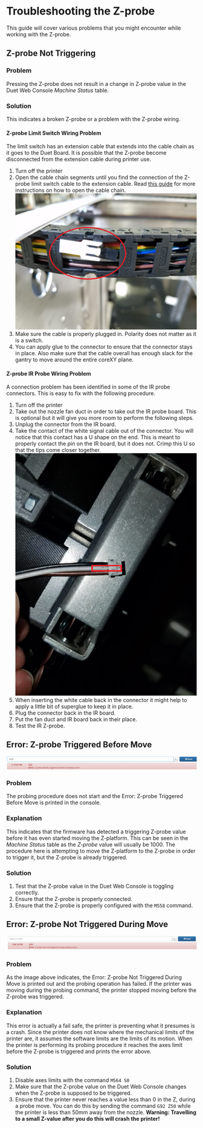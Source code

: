 # Troubleshooting the Z-probe

This guide will cover various problems that you might encounter while working with the Z-probe.

## Z-probe Not Triggering

### Problem

Pressing the Z-probe does not result in a change in Z-probe value in the Duet Web Console _Machine Status_ table.

### Solution

This indicates a broken Z-probe or a problem with the Z-probe wiring. 

#### Z-probe Limit Switch Wiring Problem

The limit switch has an extension cable that extends into the cable chain as it goes to the Duet Board. It is possible that the Z-probe become disconnected from the extension cable during printer use.

1. Turn off the printer
2. Open the cable chain segments until you find the connection of the Z-probe limit switch cable to the extension cable. Read [this guide](../electrical-guides/opening-the-cable-chain.md) for more instructions on how to open the cable chain.  ![](../.gitbook/assets/zprobeconnector%20%281%29.jpg) 
3. Make sure the cable is properly plugged in. Polarity does not matter as it is a switch.
4. You can apply glue to the connector to ensure that the connector stays in place. Also make sure that the cable overall has enough slack for the gantry to move around the entire coreXY plane.

#### Z-probe IR Probe Wiring Problem

A connection problem has been identified in some of the IR probe connectors. This is easy to fix with the following procedure.

1. Turn off the printer
2. Take out the nozzle fan duct in order to take out the IR probe board. This is optional but it will give you more room to perform the following steps.
3. Unplug the connector from the IR board.
4. Take the contact of the white signal cable out of the connector. You will notice that this contact has a U shape on the end. This is meant to properly contact the pin on the IR board, but it does not. Crimp this U so that the tips come closer together.  ![](../.gitbook/assets/z-probecable.jpg) 
5. When inserting the white cable back in the connector it might help to apply a little bit of superglue to keep it in place.
6. Plug the connector back in the IR board.
7. Put the fan duct and IR board back in their place.
8. Test the IR Z-probe.

## Error: Z-probe Triggered Before Move

![](../.gitbook/assets/errorzprobetriggeredbefore.png)

### Problem

The probing procedure does not start and the Error: Z-probe Triggered Before Move is  printed in the console.

### Explanation

This indicates that the firmware has detected a triggering Z-probe value before it has even started moving the Z-platform. This can be seen in the _Machine Status_ table as the _Z-probe_ value will usually be 1000. The procedure here is attempting to move the Z-platform to the Z-probe in order to trigger it, but the Z-probe is already triggered.

### Solution

1. Test that the Z-probe value in the Duet Web Console is toggling correctly.
2. Ensure that the Z-probe is properly connected.
3. Ensure that the Z-probe is properly configured with the `M558` command.

## Error: Z-probe Not Triggered During Move

![](../.gitbook/assets/errorzprobenottriggered.png)

### Problem

As the image above indicates, the Error: Z-probe Not Triggered During Move is printed out and the probing operation has failed. If the printer was moving during the probing command, the printer stopped moving before the Z-probe was triggered.

### Explanation

This error is actually a fail safe, the printer is preventing what it presumes is a crash. Since the printer does not know where the mechanical limits of the printer are, it assumes the software limits are the limits of its motion. When the printer is performing its probing procedure it reaches the axes limit before the Z-probe is triggered and prints the error above.  

### Solution

1. Disable axes limits with the command `M564 S0`
2. Make sure that the Z-probe value on the Duet Web Console changes when the Z-probe is supposed to be triggered.
3. Ensure that the printer never reaches a value less than 0 in the Z, during a probe move. You can do this by sending the command `G92 Z50` while the printer is less than 50mm away from the nozzle. **Warning: Travelling to a small Z-value after you do this will crash the printer!**

